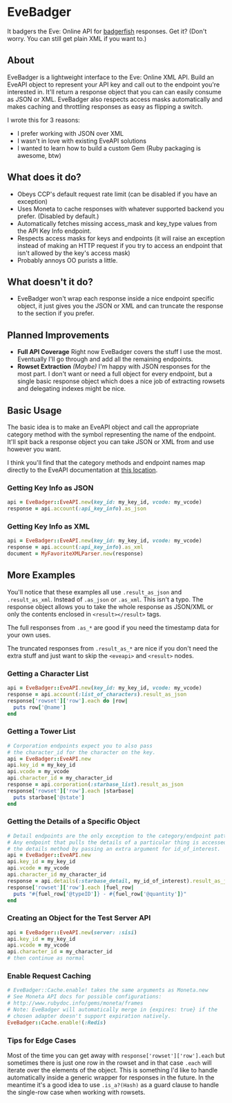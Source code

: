 # EveBadger

It badgers the Eve: Online API for [badgerfish](http://badgerfish.ning.com/) responses. Get it? (Don't worry. You can still get plain XML if you want to.)

## About

EveBadger is a lightweight interface to the Eve: Online XML API. Build an EveAPI object to represent your API key and call out to the endpoint you're interested in. It'll return a response object that you can can easily consume as JSON or XML. EveBadger also respects access masks automatically and makes caching and throttling responses as easy as flipping a switch.

I wrote this for 3 reasons:

* I prefer working with JSON over XML
* I wasn't in love with existing EveAPI solutions
* I wanted to learn how to build a custom Gem (Ruby packaging is awesome, btw)

## What does it do?

* Obeys CCP's default request rate limit (can be disabled if you have an exception)
* Uses Moneta to cache responses with whatever supported backend you prefer. (Disabled by default.)
* Automatically fetches missing access_mask and key_type values from the API Key Info endpoint.
* Respects access masks for keys and endpoints (it will raise an exception instead of making an HTTP request if you try to access an endpoint that isn't allowed by the key's access mask)
* Probably annoys OO purists a little.

## What doesn't it do?

* EveBadger won't wrap each response inside a nice endpoint specific object, it just gives you the JSON or XML and can truncate the response to the <result> section if you prefer.

## Planned Improvements

* **Full API Coverage** Right now EveBadger covers the stuff I use the most. Eventually I'll go through and add all the remaining endpoints.
* **Rowset Extraction** *(Maybe)* I'm happy with JSON responses for the most part. I don't want or need a full object for every endpoint, but a single basic response object which does a nice job of extracting rowsets and delegating indexes might be nice.

## Basic Usage

The basic idea is to make an EveAPI object and call the appropriate category method with the symbol representing the name of the endpoint. It'll spit back a response object you can take JSON or XML from and use however you want.

I think you'll find that the category methods and endpoint names map directly to the EveAPI documentation at [this location](https://neweden-dev.com/API).


### Getting Key Info as JSON
```ruby
api = EveBadger::EveAPI.new(key_id: my_key_id, vcode: my_vcode)
response = api.account(:api_key_info).as_json
```

### Getting Key Info as XML
```ruby
api = EveBadger::EveAPI.new(key_id: my_key_id, vcode: my_vcode)
response = api.account(:api_key_info).as_xml
document = MyFavoriteXMLParser.new(response)
```

## More Examples

You'll notice that these examples all use `.result_as_json` and `.result_as_xml`. Instead of `.as_json` or `.as_xml`. This isn't a typo. The response object allows you to take the whole response as JSON/XML or only the contents enclosed in `<result></result>` tags.

The full responses from `.as_*` are good if you need the timestamp data for your own uses.

The truncated responses from `.result_as_*` are nice if you don't need the extra stuff and just want to skip the `<eveapi>`  and `<result>` nodes.

### Getting a Character List
```ruby
api = EveBadger::EveAPI.new(key_id: my_key_id, vcode: my_vcode)
response = api.account(:list_of_characters).result_as_json
response['rowset']['row'].each do |row|
  puts row['@name']
end
```

### Getting a Tower List
```ruby
# Corporation endpoints expect you to also pass
# the character_id for the character on the key.
api = EveBadger::EveAPI.new
api.key_id = my_key_id
api.vcode = my_vcode
api.character_id = my_character_id
response = api.corporation(:starbase_list).result_as_json
response['rowset']['row'].each |starbase|
  puts starbase['@state']
end
```

### Getting the Details of a Specific Object
```ruby
# Detail endpoints are the only exception to the category/endpoint pattern.
# Any endpoint that pulls the details of a particular thing is accessed via
# the details method by passing an extra argument for id_of_interest.
api = EveBadger::EveAPI.new
api.key_id = my_key_id
api.vcode = my_vcode
api.character_id my_character_id
response = api.details(:starbase_detail, my_id_of_interest).result_as_json  
response['rowset']['row'].each |fuel_row|
  puts "#{fuel_row['@typeID']} - #{fuel_row['@quantity']}"
end
```

### Creating an Object for the Test Server API
```ruby
api = EveBadger::EveAPI.new(server: :sisi)
api.key_id = my_key_id
api.vcode = my_vcode
api.character_id = my_character_id
# then continue as normal
```

### Enable Request Caching
```ruby
# EveBadger::Cache.enable! takes the same arguments as Moneta.new
# See Moneta API docs for possible configurations:
# http://www.rubydoc.info/gems/moneta/frames
# Note: EveBadger will automatically merge in {expires: true} if the
# chosen adapter doesn't support expiration natively.
EveBadger::Cache.enable!(:Redis)
```

### Tips for Edge Cases

Most of the time you can get away with `response['rowset']['row'].each` but sometimes there is just one row in the rowset and in that case `.each` will iterate over the elements of the object. This is something I'd like to handle automatically inside a generic wrapper for responses in the future. In the meantime it's a good idea to use `.is_a?(Hash)` as a guard clause to handle the single-row case when working with rowsets.
